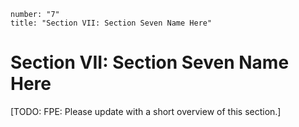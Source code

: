 ```metadata
number: "7"
title: "Section VII: Section Seven Name Here"
```

# Section VII: Section Seven Name Here

[TODO: FPE: Please update with a short overview of this section.]
